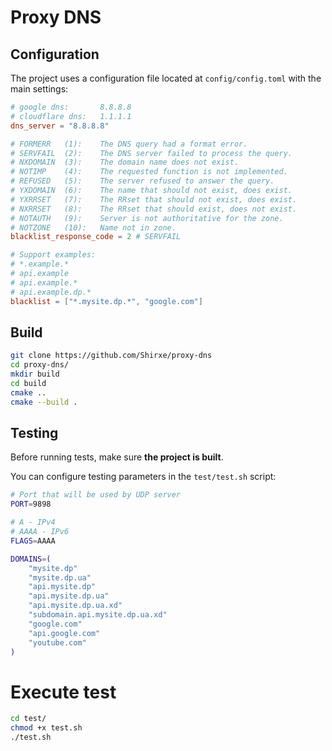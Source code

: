# Proxy DNS

## Configuration

The project uses a configuration file located at `config/config.toml` with the main settings:

```toml
# google dns:       8.8.8.8
# cloudflare dns:   1.1.1.1
dns_server = "8.8.8.8"

# FORMERR   (1):    The DNS query had a format error.
# SERVFAIL  (2):    The DNS server failed to process the query.
# NXDOMAIN  (3):    The domain name does not exist.
# NOTIMP    (4):    The requested function is not implemented.
# REFUSED   (5):    The server refused to answer the query.
# YXDOMAIN  (6):    The name that should not exist, does exist.
# YXRRSET   (7):    The RRset that should not exist, does exist.
# NXRRSET   (8):    The RRset that should exist, does not exist.
# NOTAUTH   (9):    Server is not authoritative for the zone.
# NOTZONE   (10):   Name not in zone. 
blacklist_response_code = 2 # SERVFAIL

# Support examples:
# *.example.*
# api.example
# api.example.*
# api.example.dp.*
blacklist = ["*.mysite.dp.*", "google.com"]
```


## Build

```bash
git clone https://github.com/Shirxe/proxy-dns
cd proxy-dns/
mkdir build
cd build
cmake ..
cmake --build .
```

## Testing

Before running tests, make sure **the project is built**.

You can configure testing parameters in the `test/test.sh` script:

```bash
# Port that will be used by UDP server
PORT=9898

# A - IPv4
# AAAA - IPv6
FLAGS=AAAA

DOMAINS=(
    "mysite.dp"
    "mysite.dp.ua"
    "api.mysite.dp"
    "api.mysite.dp.ua"
    "api.mysite.dp.ua.xd"
    "subdomain.api.mysite.dp.ua.xd"
    "google.com"
    "api.google.com"
    "youtube.com"
)
```

# Execute test
```bash
cd test/
chmod +x test.sh
./test.sh
```
